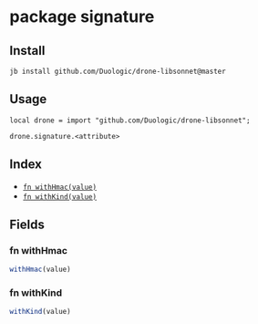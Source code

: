 # package signature



## Install

```
jb install github.com/Duologic/drone-libsonnet@master
```

## Usage

```jsonnet
local drone = import "github.com/Duologic/drone-libsonnet";

drone.signature.<attribute>

```

## Index

* [`fn withHmac(value)`](#fn-withhmac)
* [`fn withKind(value)`](#fn-withkind)

## Fields

### fn withHmac

```ts
withHmac(value)
```



### fn withKind

```ts
withKind(value)
```


